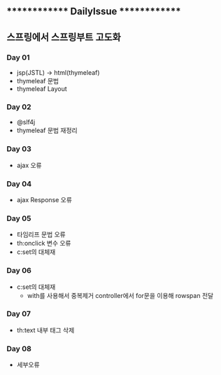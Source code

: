 ## ************ DailyIssue ************

## 스프링에서 스프링부트 고도화

### Day 01

- jsp(JSTL) -> html(thymeleaf)
- thymeleaf 문법
- thymeleaf Layout

### Day 02

- @slf4j
- thymeleaf 문법 재정리

### Day 03 

- ajax 오류

### Day 04

- ajax Response 오류

### Day 05

- 타임리프 문법 오류
- th:onclick 변수 오류
- c:set의 대체재

### Day 06

- c:set의 대체재
  - with를 사용해서 중복제거 controller에서 for문을 이용해 rowspan 전달

### Day 07

- th:text 내부 태그 삭제

### Day 08

- 세부오류
